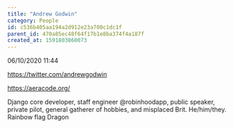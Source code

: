 ```yaml
---
title: "Andrew Godwin"
category: People
id: c536b405aa194a2d912e23a700c1dc1f
parent_id: 470a85ec48f64f17b1e8ba374f4a187f
created_at: 1591803860073
---
```


06/10/2020 11:44

https://twitter.com/andrewgodwin

https://aeracode.org/

Django core developer, staff engineer @robinhoodapp, public speaker, private pilot, general gatherer of hobbies, and misplaced Brit. He/him/they. 
Rainbow flag
Dragon
    